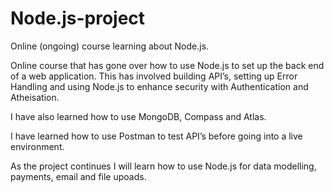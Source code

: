 # Node.js-project
Online (ongoing) course learning about Node.js. 

Online course that has gone over how to use Node.js to set up the back end of a web application. This has involved building API’s, setting up Error Handling and using Node.js to enhance security with Authentication and Atheisation. 

I have also learned how to use MongoDB, Compass and Atlas. 

I have learned how to use Postman to test API’s before going into a live environment. 

As the project continues I will learn how to use Node.js for data modelling, payments, email and file upoads.
